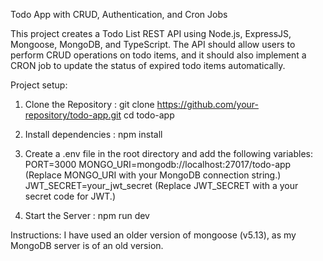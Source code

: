 Todo App with CRUD, Authentication, and Cron Jobs

This project creates a Todo List REST API using Node.js, ExpressJS, Mongoose, MongoDB, and TypeScript. The API should allow users to perform CRUD operations on todo items, and it should also implement a CRON job to update the status of expired todo items automatically.

Project setup:

1) Clone the Repository :
git clone https://github.com/your-repository/todo-app.git
cd todo-app

2) Install dependencies :
npm install

3) Create a .env file in the root directory and add the following variables:
PORT=3000
MONGO_URI=mongodb://localhost:27017/todo-app  (Replace MONGO_URI with your MongoDB connection string.)
JWT_SECRET=your_jwt_secret  (Replace JWT_SECRET with a your secret code for JWT.)

4) Start the Server : npm run dev

Instructions: I have used an older version of mongoose (v5.13), as my MongoDB server is of an old version.
